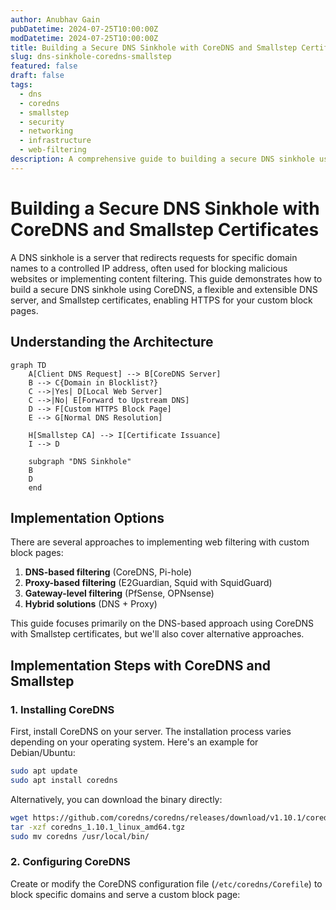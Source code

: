 ```yaml
---
author: Anubhav Gain
pubDatetime: 2024-07-25T10:00:00Z
modDatetime: 2024-07-25T10:00:00Z
title: Building a Secure DNS Sinkhole with CoreDNS and Smallstep Certificates
slug: dns-sinkhole-coredns-smallstep
featured: false
draft: false
tags:
  - dns
  - coredns
  - smallstep
  - security
  - networking
  - infrastructure
  - web-filtering
description: A comprehensive guide to building a secure DNS sinkhole using CoreDNS and Smallstep certificates, providing DNS-level blocking and serving custom HTTPS block pages.
---
```


# Building a Secure DNS Sinkhole with CoreDNS and Smallstep Certificates

A DNS sinkhole is a server that redirects requests for specific domain names to a controlled IP address, often used for blocking malicious websites or implementing content filtering. This guide demonstrates how to build a secure DNS sinkhole using CoreDNS, a flexible and extensible DNS server, and Smallstep certificates, enabling HTTPS for your custom block pages.

## Understanding the Architecture

```mermaid
graph TD
    A[Client DNS Request] --> B[CoreDNS Server]
    B --> C{Domain in Blocklist?}
    C -->|Yes| D[Local Web Server]
    C -->|No| E[Forward to Upstream DNS]
    D --> F[Custom HTTPS Block Page]
    E --> G[Normal DNS Resolution]

    H[Smallstep CA] --> I[Certificate Issuance]
    I --> D

    subgraph "DNS Sinkhole"
    B
    D
    end
```

## Implementation Options

There are several approaches to implementing web filtering with custom block pages:

1. **DNS-based filtering** (CoreDNS, Pi-hole)
2. **Proxy-based filtering** (E2Guardian, Squid with SquidGuard)
3. **Gateway-level filtering** (PfSense, OPNsense)
4. **Hybrid solutions** (DNS + Proxy)

This guide focuses primarily on the DNS-based approach using CoreDNS with Smallstep certificates, but we'll also cover alternative approaches.

## Implementation Steps with CoreDNS and Smallstep

### 1. Installing CoreDNS

First, install CoreDNS on your server. The installation process varies depending on your operating system. Here's an example for Debian/Ubuntu:

```bash
sudo apt update
sudo apt install coredns
```

Alternatively, you can download the binary directly:

```bash
wget https://github.com/coredns/coredns/releases/download/v1.10.1/coredns_1.10.1_linux_amd64.tgz
tar -xzf coredns_1.10.1_linux_amd64.tgz
sudo mv coredns /usr/local/bin/
```

### 2. Configuring CoreDNS

Create or modify the CoreDNS configuration file (`/etc/coredns/Corefile`) to block specific domains and serve a custom block page:

